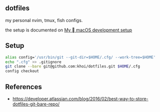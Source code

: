 ## dotfiles

my personal nvim, tmux, fish configs. 

the setup is documented on [My  macOS development setup](https://www.khoi.io/post/macos-development-setup/)

## Setup

```bash
alias config='/usr/bin/git --git-dir=$HOME/.cfg/ --work-tree=$HOME'
echo ".cfg" >> .gitignore
git clone --bare git@github.com:khoi/dotfiles.git $HOME/.cfg  
config checkout
```

## References

- https://developer.atlassian.com/blog/2016/02/best-way-to-store-dotfiles-git-bare-repo/
